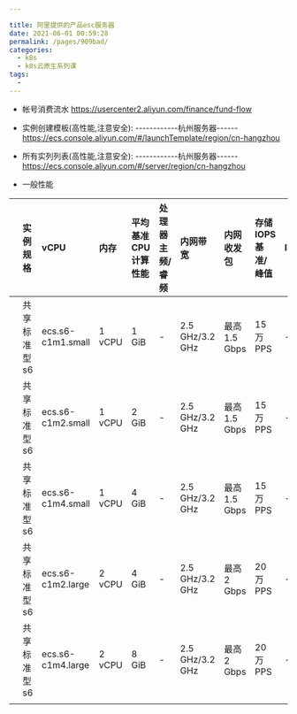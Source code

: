 ```yaml
---

title: 阿里提供的产品esc服务器
date: 2021-06-01 00:59:28
permalink: /pages/909bad/
categories:
  - k8s
  - k8s云原生系列课
tags:
  - 
---
```



* 帐号消费流水 https://usercenter2.aliyun.com/finance/fund-flow

* 实例创建模板(高性能,注意安全): ------------杭州服务器------   https://ecs.console.aliyun.com/#/launchTemplate/region/cn-hangzhou
* 所有实列列表(高性能,注意安全): ------------杭州服务器------   https://ecs.console.aliyun.com/#/server/region/cn-hangzhou





* 一般性能

|      | 实例规格 | vCPU | 内存 | 平均基准CPU计算性能 | 处理器主频/睿频 | 内网带宽 | 内网收发包 | 存储IOPS 基准/峰值 | IPv6 | 参考价格 | 处理器型号 |
| :--- | :------- | :--- | :--- | :------------------ | :-------------- | :------- | :--------- | :----------------- | :--- | :------- | :--------- |
|      | 共享标准型 s6   | ecs.s6-c1m1.small   | 1 vCPU  | 1 GiB   | -    | 2.5 GHz/3.2 GHz | 最高 1.5 Gbps | 15 万 PPS | -              | 是   | ￥ 0.115 /时 | Intel(R) Xeon(R) Platinum 8269CY                             |
|      | 共享标准型 s6   | ecs.s6-c1m2.small   | 1 vCPU  | 2 GiB   | -    | 2.5 GHz/3.2 GHz | 最高 1.5 Gbps | 15 万 PPS | -              | 是   | ￥ 0.208 /时 | Intel(R) Xeon(R) Platinum 8269CY                             |
|      | 共享标准型 s6   | ecs.s6-c1m4.small   | 1 vCPU  | 4 GiB   | -    | 2.5 GHz/3.2 GHz | 最高 1.5 Gbps | 15 万 PPS | -              | 是   | ￥ 0.312 /时 | Intel(R) Xeon(R) Platinum 8269CY                             |
|      | 共享标准型 s6   | ecs.s6-c1m2.large   | 2 vCPU  | 4 GiB   | -    | 2.5 GHz/3.2 GHz | 最高 2 Gbps   | 20 万 PPS | -              | 是   | ￥ 0.417 /时 | Intel(R) Xeon(R) Platinum 8269CY                             |
|      | 共享标准型 s6   | ecs.s6-c1m4.large   | 2 vCPU  | 8 GiB   | -    | 2.5 GHz/3.2 GHz | 最高 2 Gbps   | 20 万 PPS | -              | 是   | ￥ 0.625 /时 | Intel(R) Xeon(R) Platinum 8269CY                             |
|                   |                   |                   |         |                 |                 |              |             |             |      |         |                                        |                                         |

